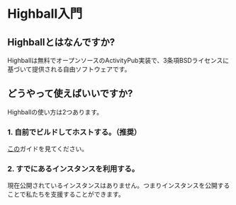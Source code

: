 # Highball入門

## Highballとはなんですか?

Highballは無料でオープンソースのActivityPub実装で、3条項BSDライセンスに基づいて提供される自由ソフトウェアです。

## どうやって使えばいいですか?

Highballの使い方は2つあります。

### 1. 自前でビルドしてホストする。（推奨）

[この](../building/building)ガイドを見てください。

### 2. すでにあるインスタンスを利用する。

現在公開されているインスタンスはありません。つまりインスタンスを公開することで私たちを支援することができます。
